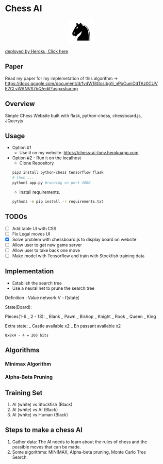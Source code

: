 # Chess AI

  <div style="text-align:center">
  <img src="./static/img/chesspieces/wikipedia/bN.png"/>
   
  </div>

<a href="https://chess-ai-tony.herokuapp.com"> deployed by Heroku, Click here </a>

## Paper

Read my paper for my implemetation of this algorithm -> https://docs.google.com/document/d/1vdW18Gcsibg1j_nPxOuniDdTAz0CUVE7CLyWANVS7bQ/edit?usp=sharing

## Overview

Simple Chess Website built with flask, python-chess, chessboard.js, JQueryjs

## Usage

- Option #1
  - Use it on my website:
    https://chess-ai-tony.herokuapp.com
- Option #2 - Run it on the localhost
  - Clone Repository
  ```bash
  pip3 install python-chess tensorflow flask
  # then ...
  python3 app.py #running on port 4000
  ```
  - Install requirements.
  ```bash
  python3 -m pip install -r requirements.txt
  ```

## TODOs

- [ ] Add table UI with CSS
- [ ] Fix Legal moves UI
- [x] Solve problem with chessboard.js to display board on website
- [ ] Allow user to get new game server
- [ ] Allow user to take back one move
- [ ] Make model with Tensorflow and train with Stockfish training data

## Implementation

- Establish the search tree
- Use a neural net to prune the search tree

Definition : Value network
V - f(state)

State(Board):

Pieces(1-6 _ 2 - 13):
_ Blank
_ Pawn
_ Bishop
_ Knight
_ Rook
_ Queen
_ King

Extra state:
_ Castle available x2
_ En passant available x2

    8x8x4 - 4 = 260 bits

## Algorithms

### Minimax Algorithm

### Alpha-Beta Pruning

## Training Set

1. AI (white) vs Stockfish (Black)
2. AI (white) vs AI (Black)
3. AI (white) vs Human (Black)

## Steps to make a chess AI

1. Gather data: The AI needs to learn about the rules of chess and the possible moves that can be made.
2. Some algorithms: MINIMAX, Alpha-beta pruning, Monte Carlo Tree Search.
